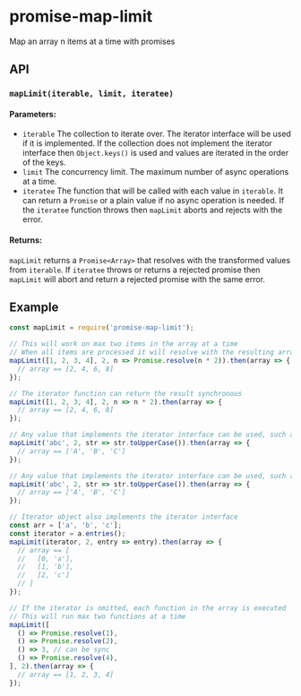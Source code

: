 # promise-map-limit

Map an array n items at a time with promises

## API

### `mapLimit(iterable, limit, iteratee)`

#### Parameters:

- `iterable` The collection to iterate over. The iterator interface will be used if it is implemented. If the collection does not implement the iterator interface then `Object.keys()` is used and values are iterated in the order of the keys.
- `limit` The concurrency limit. The maximum number of async operations at a time.
- `iteratee` The function that will be called with each value in `iterable`. It can return a `Promise` or a plain value if no async operation is needed. If the `iteratee` function throws then `mapLimit` aborts and rejects with the error.

#### Returns:

`mapLimit` returns a `Promise<Array>` that resolves with the transformed values from `iterable`.
If `iteratee` throws or returns a rejected promise then `mapLimit` will abort and return a rejected promise with the same error.

## Example

```js
const mapLimit = require('promise-map-limit');

// This will work on max two items in the array at a time
// When all items are processed it will resolve with the resulting array in the same order.
mapLimit([1, 2, 3, 4], 2, n => Promise.resolve(n * 2)).then(array => {
  // array == [2, 4, 6, 8]
});

// The iterator function can return the result synchronous
mapLimit([1, 2, 3, 4], 2, n => n * 2).then(array => {
  // array == [2, 4, 6, 8]
});

// Any value that implements the iterator interface can be used, such as Array, String, Map, Set
mapLimit('abc', 2, str => str.toUpperCase()).then(array => {
  // array == ['A', 'B', 'C']
});

// Any value that implements the iterator interface can be used, such as Array, String, Map, Set
mapLimit('abc', 2, str => str.toUpperCase()).then(array => {
  // array == ['A', 'B', 'C']
});

// Iterator object also implements the iterator interface
const arr = ['a', 'b', 'c'];
const iterator = a.entries();
mapLimit(iterator, 2, entry => entry).then(array => {
  // array == [
  //   [0, 'a'],
  //   [1, 'b'],
  //   [2, 'c']
  // ]
});

// If the iterator is omitted, each function in the array is executed
// This will run max two functions at a time
mapLimit([
  () => Promise.resolve(1),
  () => Promise.resolve(2),
  () => 3, // can be sync
  () => Promise.resolve(4),
], 2).then(array => {
  // array == [1, 2, 3, 4]
});
```
